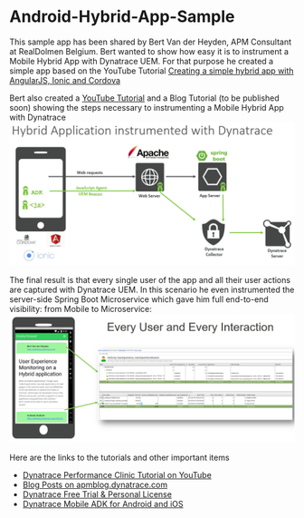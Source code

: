 # Android-Hybrid-App-Sample

This sample app has been shared by Bert Van der Heyden, APM Consultant at RealDolmen Belgium.
Bert wanted to show how easy it is to instrument a Mobile Hybrid App with Dynatrace UEM. For that purpose he created a simple app based on the YouTube Tutorial [Creating a simple hybrid app with AngularJS, Ionic and Cordova](https://www.youtube.com/watch?v=sCnGSOaaZFo)

Bert also created a [YouTube Tutorial](https://www.youtube.com/watch?v=uLIuPeFbXBA&index=46&list=PLqt2rd0eew1bmDn54E2_M2uvbhm_WxY_6) and a Blog Tutorial (to be published soon) showing the steps necessary to instrumenting a Mobile Hybrid App with Dynatrace
![](https://github.com/Dynatrace/Android-Hybrid-App-Sample/blob/master/images/HybridClinic1.PNG)

The final result is that every single user of the app and all their user actions are captured with Dynatrace UEM. In this scenario he even instrumented the server-side Spring Boot Microservice which gave him full end-to-end visibility: from Mobile to Microservice:
![](https://github.com/Dynatrace/Android-Hybrid-App-Sample/blob/master/images/HybridClinic2.PNG)

Here are the links to the tutorials and other important items
* [Dynatrace Performance Clinic Tutorial on YouTube](https://www.youtube.com/watch?v=uLIuPeFbXBA&index=46&list=PLqt2rd0eew1bmDn54E2_M2uvbhm_WxY_6)
* [Blog Posts on apmblog.dynatrace.com](http://apmblog.dynatrace.com)
* [Dynatrace Free Trial & Personal License](http://bit.ly/dtpersonal)
* [Dynatrace Mobile ADK for Android and iOS](https://community.dynatrace.com/community/display/DOCDT63/Mobile+App+ADK)

